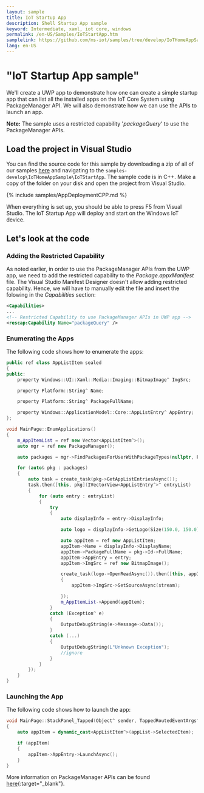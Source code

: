 ```yaml
---
layout: sample
title: IoT Startup App
description: Shell Startup App sample
keyword: Intermediate, xaml, iot core, windows
permalink: /en-US/Samples/IoTStartApp.htm
samplelink: https://github.com/ms-iot/samples/tree/develop/IoTHomeAppSample/IoTStartApp
lang: en-US
---
```


# "IoT Startup App sample"

We'll create a UWP app to demonstrate how one can create a simple startup app that can list all the installed apps on the IoT Core System using PackageManager API. We will also demonstrate how we can use the APIs to launch an app.

**Note:** The sample uses a restricted capability '*packageQuery*' to use the PackageManager APIs.

## Load the project in Visual Studio

You can find the source code for this sample by downloading a zip of all of our samples [here](https://github.com/ms-iot/samples/archive/develop.zip) and navigating to the `samples-develop\IoTHomeAppSample\IoTStartApp`. The sample code is in C++. Make a copy of the folder on your disk and open the project from Visual Studio.

{% include samples/AppDeploymentCPP.md %}

When everything is set up, you should be able to press F5 from Visual Studio.  The IoT Startup App will deploy and start on the Windows IoT device.

## Let's look at the code

### Adding the Restricted Capability

As noted earlier, in order to use the PackageManager APIs from the UWP app, we need to add the restricted capability to the *Package.appxManifest* file. The Visual Studio Manifest Designer doesn't allow adding restricted capability. Hence, we will have to manually edit the file and insert the folowing in the *Capabilities* section:
```xml
<Capabilities>
...
<!-- Restricted Capability to use PackageManager APIs in UWP app -->
<rescap:Capability Name="packageQuery" />
```

### Enumerating the Apps
The following code shows how to enumerate the apps:
```c++
public ref class AppListItem sealed
{
public:
    property Windows::UI::Xaml::Media::Imaging::BitmapImage^ ImgSrc;

    property Platform::String^ Name;

    property Platform::String^ PackageFullName;

    property Windows::ApplicationModel::Core::AppListEntry^ AppEntry;
};
```
```c++
void MainPage::EnumApplications()
{
    m_AppItemList = ref new Vector<AppListItem^>();
    auto mgr = ref new PackageManager();

    auto packages = mgr->FindPackagesForUserWithPackageTypes(nullptr, PackageTypes::Main);

    for (auto& pkg : packages)
    {
        auto task = create_task(pkg->GetAppListEntriesAsync());
        task.then([this, pkg](IVectorView<AppListEntry^>^ entryList)
        {
            for (auto entry : entryList)
            {
                try
                {
                    auto displayInfo = entry->DisplayInfo;

                    auto logo = displayInfo->GetLogo(Size(150.0, 150.0));

                    auto appItem = ref new AppListItem;
                    appItem->Name = displayInfo->DisplayName;
                    appItem->PackageFullName = pkg->Id->FullName;
                    appItem->AppEntry = entry;
                    appItem->ImgSrc = ref new BitmapImage();

                    create_task(logo->OpenReadAsync()).then([this, appItem](IRandomAccessStreamWithContentType^ stream)
                    {
                        appItem->ImgSrc->SetSourceAsync(stream);

                    });
                    m_AppItemList->Append(appItem);
                }
                catch (Exception^ e)
                {
                    OutputDebugString(e->Message->Data());
                }
                catch (...)
                {
                    OutputDebugString(L"Unknown Exception");
                    //ignore
                }
            }
        });
    }
}
```

### Launching the App
The following code shows how to launch the app:
```c++
void MainPage::StackPanel_Tapped(Object^ sender, TappedRoutedEventArgs^ e)
{
    auto appItem = dynamic_cast<AppListItem^>(appList->SelectedItem);

    if (appItem)
    {
        appItem->AppEntry->LaunchAsync();
    }
}
```

More information on PackageManager APIs can be found [here](https://docs.microsoft.com/en-us/uwp/api/Windows.Management.Deployment.PackageManager){:target="_blank"}.